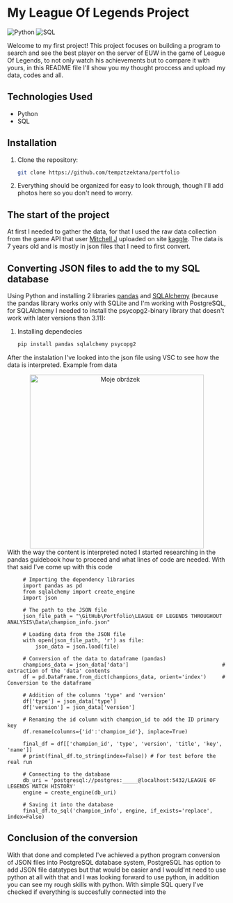 # My League Of Legends Project

![Python](https://img.shields.io/badge/-Python-3776AB?style=flat-square&logo=python&logoColor=white)
![SQL](https://img.shields.io/badge/-SQL-4479A1?style=flat-square&logo=postgresql&logoColor=white)

Welcome to my first project! This project focuses on building a program to search and see the best player on the server of EUW in the game of League Of Legends, to not only watch his achievements but to compare it with yours, in this README file I'll show you my thought proccess and upload my data, codes and all.

## Technologies Used
- Python
- SQL

## Installation
1. Clone the repository:
   ```bash
   git clone https://github.com/tempztzektana/portfolio
2. Everything should be organized for easy to look through, though I'll add photos here so you don't need to worry.

## The start of the project
At first I needed to gather the data, for that I used the raw data collection from the game API that user [Mitchell J](https://www.kaggle.com/datasnaek) uploaded on site [kaggle](https://www.kaggle.com/datasets/datasnaek/league-of-legends?resource=download). The data is 7 years old and is mostly in json files that I need to first convert. 

## Converting JSON files to add the to my SQL database
Using Python and installing 2 libraries [pandas](https://pandas.pydata.org/) and [SQLAlchemy](https://www.sqlalchemy.org/) (because the pandas library works only with SQLite and I'm working with PostgreSQL, for SQLAlchemy I needed to install the psycopg2-binary library that doesn't work with later versions than 3.11):

1. Installing dependecies
   ```bash
   pip install pandas sqlalchemy psycopg2
   ```
After the instalation I've looked into the json file using VSC to see how the data is interpreted.
   Example from data
  <div align="center">
  <img src="https://github.com/user-attachments/assets/243d631e-9876-41b6-9dec-6d15a4c9d612" alt="Moje obrázek" width="400">
  </div>
With the way the content is interpreted noted I started researching in the pandas guidebook how to proceed and what lines of code are needed. With that said I've come up with this code
   
         # Importing the dependency libraries
         import pandas as pd
         from sqlalchemy import create_engine
         import json
            
         # The path to the JSON file
         json_file_path = "\GitHub\Portfolio\LEAGUE OF LEGENDS THROUGHOUT ANALYSIS\Data\champion_info.json"
         
         # Loading data from the JSON file
         with open(json_file_path, 'r') as file:
             json_data = json.load(file)
         
         # Conversion of the data to dataframe (pandas)
         champions_data = json_data['data']                              # extraction of the 'data' contents
         df = pd.DataFrame.from_dict(champions_data, orient='index')     # Conversion to the dataframe
         
         # Addition of the columns 'type' and 'version'
         df['type'] = json_data['type']
         df['version'] = json_data['version']
         
         # Renaming the id column with champion_id to add the ID primary key
         df.rename(columns={'id':'champion_id'}, inplace=True)
         
         final_df = df[['champion_id', 'type', 'version', 'title', 'key', 'name']]
         # print(final_df.to_string(index=False)) # For test before the real run
         
         # Connecting to the database
         db_uri = 'postgresql://postgres:_____@localhost:5432/LEAGUE OF LEGENDS MATCH HISTORY'
         engine = create_engine(db_uri)
         
         # Saving it into the database
         final_df.to_sql('champion_info', engine, if_exists='replace', index=False)

## Conclusion of the conversion
With that done and completed I've achieved a python program conversion of JSON files into PostgreSQL database system, PostgreSQL has option to add JSON file datatypes but that would be easier and I would'nt need to use python at all with that and I was looking forward to use python, in addition you can see my rough skills with python.
With simple SQL query I've checked if everything is succesfully connected into the

